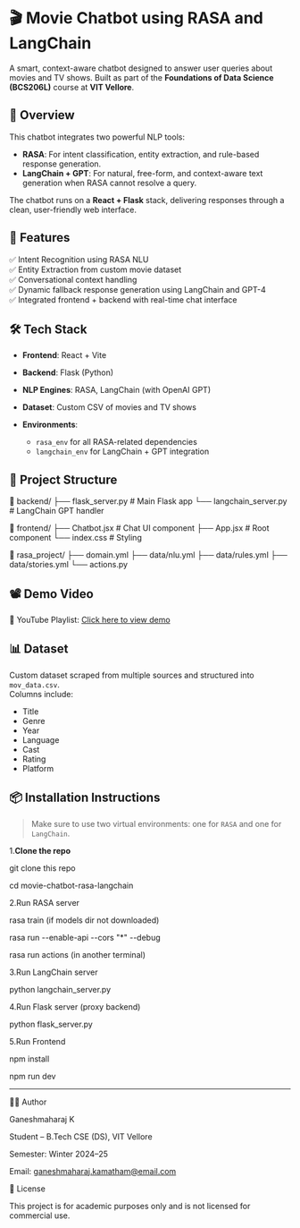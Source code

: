 # 🎬 Movie Chatbot using RASA and LangChain

A smart, context-aware chatbot designed to answer user queries about movies and TV shows. Built as part of the **Foundations of Data Science (BCS206L)** course at **VIT Vellore**.

## 📌 Overview

This chatbot integrates two powerful NLP tools:
- **RASA**: For intent classification, entity extraction, and rule-based response generation.
- **LangChain + GPT**: For natural, free-form, and context-aware text generation when RASA cannot resolve a query.

The chatbot runs on a **React + Flask** stack, delivering responses through a clean, user-friendly web interface.

## 📂 Features

✅ Intent Recognition using RASA NLU  
✅ Entity Extraction from custom movie dataset  
✅ Conversational context handling  
✅ Dynamic fallback response generation using LangChain and GPT-4  
✅ Integrated frontend + backend with real-time chat interface

## 🛠️ Tech Stack

- **Frontend**: React + Vite
  
- **Backend**: Flask (Python)  

- **NLP Engines**: RASA, LangChain (with OpenAI GPT) 

-   **Dataset**: Custom CSV of movies and TV shows

- **Environments**:
  - `rasa_env` for all RASA-related dependencies
  - `langchain_env` for LangChain + GPT integration

## 🚀 Project Structure

📁 backend/ ├── flask_server.py # Main Flask app └── langchain_server.py # LangChain GPT handler 

📁 frontend/ ├── Chatbot.jsx # Chat UI component ├── App.jsx # Root component └── index.css # Styling 

📁 rasa_project/ ├── domain.yml ├── data/nlu.yml ├── data/rules.yml ├── data/stories.yml └── actions.py 


## 📽️ Demo Video

🎥 YouTube Playlist: [Click here to view demo](https://youtube.com/playlist?list=PLGDxwdLu472oJnUqcB_pJiFHXkWZBgEoy&si=zeswO2st7Rcjrcx7)  


## 📊 Dataset

Custom dataset scraped from multiple sources and structured into `mov_data.csv`.  
Columns include:  
- Title  
- Genre  
- Year  
- Language  
- Cast  
- Rating  
- Platform

## 📦 Installation Instructions

> Make sure to use two virtual environments: one for `RASA` and one for `LangChain`.

1.**Clone the repo**

git clone this repo

cd movie-chatbot-rasa-langchain

2.Run RASA server

rasa train (if models dir not downloaded)

rasa run --enable-api --cors "*" --debug

rasa run actions (in another terminal)

3.Run LangChain server

python langchain_server.py

4.Run Flask server (proxy backend)

python flask_server.py

5.Run Frontend

npm install

npm run dev

<hr>

🙋‍♂️ Author

Ganeshmaharaj K

Student – B.Tech CSE (DS), VIT Vellore

Semester: Winter 2024–25

Email: ganeshmaharaj.kamatham@email.com 

📃 License

This project is for academic purposes only and is not licensed for commercial use.









